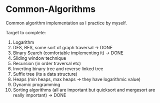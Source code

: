 # Common-Algorithms
Common algorithm implementation as I practice by myself.

Target to complete:
1. Logarithm
2. DFS, BFS, some sort of graph traversal -> DONE
3. Binary Search (comfortable implementing it) -> DONE
4. Sliding window technique
5. Recursion (in order traversal etc)
6. Inverting binary tree and reverse linked tree
7. Suffix tree (its a data structure)
8. Heaps (min heaps, max heaps -> they have logarithmic value)
9. Dynamic programming
10. Sorting algorithms (all are important but quicksort and mergesort are really important) -> DONE

